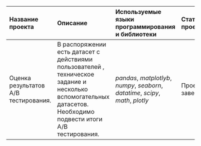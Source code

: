 | Название проекта | Описание | Используемые языки программирования и библиотеки | Статус проекта |
|:-----------------|:---------|:-------------------------------------------------|:---------------|
| Оценка результатов А/В тестирования. | В распоряжении есть датасет с действиями пользователей , техническое задание и несколько вспомогательных датасетов. Необходимо подвести итоги А/В тестирования.  | *pandas*, *matplotlyb*, *numpy*, *seaborn*,  *datatime*,  *scipy*, *math*, *plotly* | Проект завершен. |